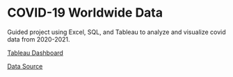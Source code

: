 # COVID-19 Worldwide Data

Guided project using Excel, SQL, and Tableau to analyze and visualize covid data from 2020-2021.

[Tableau Dashboard](https://public.tableau.com/app/profile/emily.hammon7791/viz/Covid-19WorldwideNumbers/CovidDashboard)
  
[Data Source](https://ourworldindata.org/covid-deaths)
